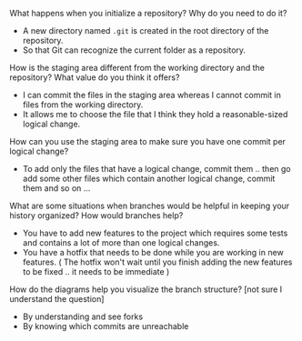 What happens when you initialize a repository? Why do you need to do it?
* A new directory named `.git` is created in the root directory of the repository.
* So that Git can recognize the current folder as a repository.

How is the staging area different from the working directory and the repository? What value do you think it offers?
* I can commit the files in the staging area whereas I cannot commit in files from the working directory.
* It allows me to choose the file that I think they hold a reasonable-sized logical change.

How can you use the staging area to make sure you have one commit per logical change?
* To add only the files that have a logical change, commit them .. then go add some other files which contain another logical change, commit them and so on ...

What are some situations when branches would be helpful in keeping your
  history organized? How would branches help?
* You have to add new features to the project which requires some tests and
  contains a lot of more than one logical changes.
* You have a hotfix that needs to be done while you are working in
  new features. ( The hotfix won't wait until you finish adding the new
    features to be fixed .. it needs to be immediate )

How do the diagrams help you visualize the branch structure? [not sure I understand the question]
* By understanding and see forks
* By knowing which commits are unreachable
